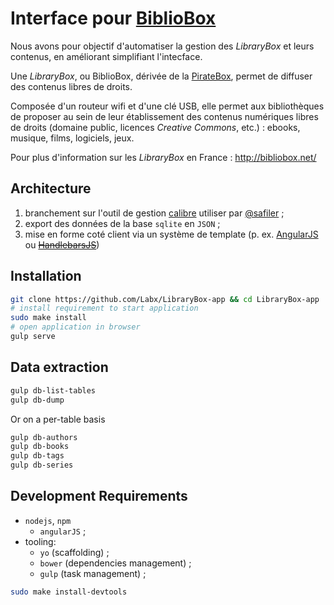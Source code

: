 # Interface pour [BiblioBox](http://bibliobox.net/)

Nous avons pour objectif d'automatiser la gestion des _LibraryBox_ et leurs contenus, en améliorant simplifiant l'intecface.

Une _LibraryBox_,  ou BiblioBox, dérivée de la [PirateBox](https://en.wikipedia.org/wiki/PirateBox), permet de diffuser des contenus libres de droits. 

Composée d'un routeur wifi et d'une clé USB, elle permet aux bibliothèques de proposer au sein de leur établissement des contenus numériques libres de droits (domaine public, licences _Creative Commons_, etc.) : ebooks, musique, films, logiciels, jeux.

Pour plus d'information sur les _LibraryBox_ en France : http://bibliobox.net/

## Architecture

1. branchement sur l'outil de gestion [calibre](http://calibre-ebook.com/) utiliser par [@safiler](https://github.com/safiler) ;
2. export des données de la base `sqlite` en `JSON` ;
3. mise en forme coté client via un système de template (p. ex. [AngularJS](https://angularjs.org/) ou <del>[HandlebarsJS](http://handlebarsjs.com/)</del>)

## Installation

```bash
git clone https://github.com/Labx/LibraryBox-app && cd LibraryBox-app
# install requirement to start application
sudo make install
# open application in browser
gulp serve  
```

## Data extraction

```bash
gulp db-list-tables
gulp db-dump
```

Or on a per-table basis
 
```bash
gulp db-authors
gulp db-books
gulp db-tags
gulp db-series
```

## Development Requirements

* `nodejs`, `npm`
  * `angularJS` ;
* tooling:
    * `yo` (scaffolding) ;
    * `bower` (dependencies management) ;
    * `gulp` (task management) ;

```bash
sudo make install-devtools
``` 
